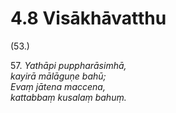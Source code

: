 

# 4.8 Visākhāvatthu



(53.)

57\. _Yathāpi puppharāsimhā,_  
_kayirā mālāguṇe bahū;_  
_Evaṃ jātena maccena,_  
_kattabbaṃ kusalaṃ bahuṃ._  





